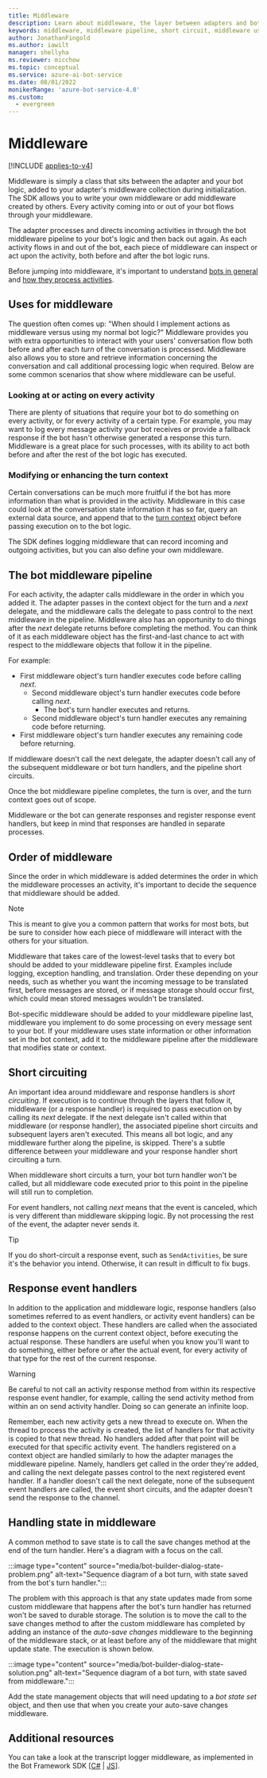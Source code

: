 ```yaml
---
title: Middleware
description: Learn about middleware, the layer between adapters and bots. See what type of functionality to implement in middleware and learn about short circuiting.
keywords: middleware, middleware pipeline, short circuit, middleware uses
author: JonathanFingold
ms.author: iawilt
manager: shellyha
ms.reviewer: micchow
ms.topic: conceptual
ms.service: azure-ai-bot-service
ms.date: 08/01/2022
monikerRange: 'azure-bot-service-4.0'
ms.custom:
  - evergreen
---
```


# Middleware

[!INCLUDE [applies-to-v4](../includes/applies-to-v4-current.md)]

Middleware is simply a class that sits between the adapter and your bot logic, added to your adapter's middleware collection during initialization. The SDK allows you to write your own middleware or add middleware created by others. Every activity coming into or out of your bot flows through your middleware.

The adapter processes and directs incoming activities in through the bot middleware pipeline to your bot's logic and then back out again. As each activity flows in and out of the bot, each piece of middleware can inspect or act upon the activity, both before and after the bot logic runs.

Before jumping into middleware, it's important to understand [bots in general](~/v4sdk/bot-builder-basics.md) and [how they process activities](~/v4sdk/bot-builder-basics.md#the-activity-processing-stack).

## Uses for middleware

The question often comes up: "When should I implement actions as middleware versus using my normal bot logic?" Middleware provides you with extra opportunities to interact with your users' conversation flow both before and after each _turn_ of the conversation is processed. Middleware also allows you to store and retrieve information concerning the conversation and call additional processing logic when required. Below are some common scenarios that show where middleware can be useful.

### Looking at or acting on every activity

There are plenty of situations that require your bot to do something on every activity, or for every activity of a certain type. For example, you may want to log every message activity your bot receives or provide a fallback response if the bot hasn't otherwise generated a response this turn. Middleware is a great place for such processes, with its ability to act both before and after the rest of the bot logic has executed.

### Modifying or enhancing the turn context

Certain conversations can be much more fruitful if the bot has more information than what is provided in the activity. Middleware in this case could look at the conversation state information it has so far, query an external data source, and append that to the [turn context](~/v4sdk/bot-builder-basics.md#defining-a-turn) object before passing execution on to the bot logic.

The SDK defines logging middleware that can record incoming and outgoing activities, but you can also define your own middleware.

## The bot middleware pipeline

For each activity, the adapter calls middleware in the order in which you added it. The adapter passes in the context object for the turn and a _next_ delegate, and the middleware calls the delegate to pass control to the next middleware in the pipeline. Middleware also has an opportunity to do things after the _next_ delegate returns before completing the method. You can think of it as each middleware object has the first-and-last chance to act with respect to the middleware objects that follow it in the pipeline.

For example:

- First middleware object's turn handler executes code before calling _next_.
  - Second middleware object's turn handler executes code before calling _next_.
    - The bot's turn handler executes and returns.
  - Second middleware object's turn handler executes any remaining code before returning.
- First middleware object's turn handler executes any remaining code before returning.

If middleware doesn't call the next delegate, the adapter doesn't call any of the subsequent middleware or bot turn handlers, and the pipeline short circuits.

Once the bot middleware pipeline completes, the turn is over, and the turn context goes out of scope.

Middleware or the bot can generate responses and register response event handlers, but keep in mind that responses are handled in separate processes.

## Order of middleware

Since the order in which middleware is added determines the order in which the middleware processes an activity, it's important to decide the sequence that middleware should be added.

> [!NOTE]
> This is meant to give you a common pattern that works for most bots, but be sure to consider how each piece of middleware will interact with the others for your situation.

Middleware that takes care of the lowest-level tasks that to every bot should be added to your middleware pipeline first.
Examples include logging, exception handling, and translation. Order these depending on your needs, such as whether you want the incoming message to be translated first, before messages are stored, or if message storage should occur first, which could mean stored messages wouldn't be translated.

Bot-specific middleware should be added to your middleware pipeline last, middleware you implement to do some processing on every message sent to your bot. If your middleware uses state information or other information set in the bot context, add it to the middleware pipeline after the middleware that modifies state or context.

## Short circuiting

An important idea around middleware and response handlers is _short circuiting_. If execution is to continue through the layers that follow it, middleware (or a response handler) is required to pass execution on by calling its _next_ delegate. If the next delegate isn't called within that middleware (or response handler), the associated pipeline short circuits and subsequent layers aren't executed. This means all bot logic, and any middleware further along the pipeline, is skipped. There's a subtle difference between your middleware and your response handler short circuiting a turn.

When middleware short circuits a turn, your bot turn handler won't be called, but all middleware code executed prior to this point in the pipeline will still run to completion.

For event handlers, not calling _next_ means that the event is canceled, which is very different than middleware skipping logic. By not processing the rest of the event, the adapter never sends it.

> [!TIP]
> If you do short-circuit a response event, such as `SendActivities`, be sure it's the behavior you intend. Otherwise, it can result in difficult to fix bugs.

## Response event handlers

In addition to the application and middleware logic, response handlers (also sometimes referred to as event handlers, or activity event handlers) can be added to the context object. These handlers are called when the associated response happens on the current context object, before executing the actual response. These handlers are useful when you know you'll want to do something, either before or after the actual event, for every activity of that type for the rest of the current response.

> [!WARNING]
> Be careful to not call an activity response method from within its respective response event handler, for example, calling the send activity method from within an on send activity handler. Doing so can generate an infinite loop.

Remember, each new activity gets a new thread to execute on. When the thread to process the activity is created, the list of handlers for that activity is copied to that new thread. No handlers added after that point will be executed for that specific activity event.
The handlers registered on a context object are handled similarly to how the adapter manages the middleware pipeline. Namely, handlers get called in the order they're added, and calling the next delegate passes control to the next registered event handler. If a handler doesn't call the next delegate, none of the subsequent event handlers are called, the event short circuits, and the adapter doesn't send the response to the channel.

## Handling state in middleware

A common method to save state is to call the save changes method at the end of the turn handler. Here's a diagram with a focus on the call.

:::image type="content" source="media/bot-builder-dialog-state-problem.png" alt-text="Sequence diagram of a bot turn, with state saved from the bot's turn handler.":::

The problem with this approach is that any state updates made from some custom middleware that happens after the bot's turn handler has returned won't be saved to durable storage. The solution is to move the call to the save changes method to after the custom middleware has completed by adding an instance of the _auto-save changes_ middleware to the beginning of the middleware stack, or at least before any of the middleware that might update state. The execution is shown below.

:::image type="content" source="media/bot-builder-dialog-state-solution.png" alt-text="Sequence diagram of a bot turn, with state saved from middleware.":::

Add the state management objects that will need updating to a _bot state set_ object, and then use that when you create your auto-save changes middleware.

## Additional resources

You can take a look at the transcript logger middleware, as implemented in the Bot Framework SDK [[C#](https://github.com/Microsoft/botbuilder-dotnet/blob/master/libraries/Microsoft.Bot.Builder/TranscriptLoggerMiddleware.cs) | [JS](https://github.com/Microsoft/botbuilder-js/blob/master/libraries/botbuilder-core/src/transcriptLogger.ts)].

